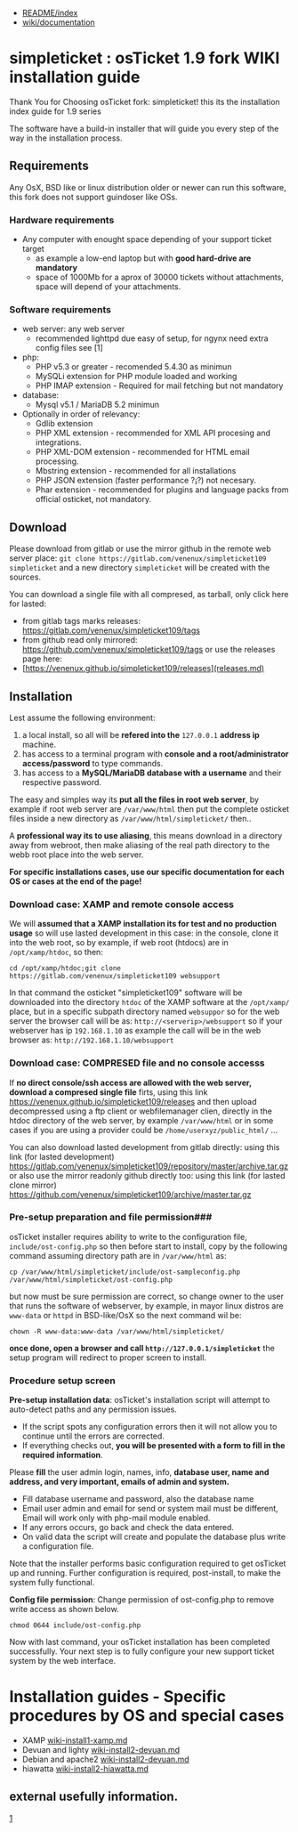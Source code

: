 * [README/index](README.md)
* [wiki/documentation](wiki-a-index.md)

simpleticket : osTicket 1.9 fork WIKI installation guide
==========================================

Thank You for Choosing osTicket fork: simpleticket! this its the installation index guide for 1.9 series

The software have a build-in installer that will guide you every step of the way in the installation process.

## Requirements ##

Any OsX, BSD like or linux distribution older or newer can run this software, this fork does not support guindoser like OSs.

### Hardware requirements ###

* Any computer with enought space depending of your support ticket target
  * as example a low-end laptop but with **good hard-drive are mandatory**
  * space of 1000Mb for a aprox of 30000 tickets without attachments, space will depend of your attachments.

### Software requirements ###

* web server: any web server
  * recommended lighttpd due easy of setup, for ngynx need extra config files see [1]
* php:
  * PHP v5.3 or greater - recomended 5.4.30 as minimun
  * MySQLi extension for PHP module loaded and working
  * PHP IMAP extension - Required for mail fetching but not mandatory
* database:
  * Mysql v5.1 / MariaDB 5.2 minimun
* Optionally in order of relevancy:
  * Gdlib extension
  * PHP XML extension - recommended for XML API procesing and integrations.
  * PHP XML-DOM extension - recommended for HTML email processing.
  * Mbstring extension - recommended for all installations
  * PHP JSON extension (faster performance ?¡?) not necesary.
  * Phar extension - recommended for plugins and language packs from official osticket, not mandatory.

## Download ##

Please download from gitlab or use the mirror github in the remote web server place:
`git clone https://gitlab.com/venenux/simpleticket109 simpleticket`
and a new directory `simpleticket` will be created with the sources.

You can download a single file with all compresed, as tarball, only click here for lasted:
* from gitlab tags marks releases: https://gitlab.com/venenux/simpleticket109/tags
* from github read only mirrored: https://github.com/venenux/simpleticket109/tags
or use the releases page here:
* [https://venenux.github.io/simpleticket109/releases](releases.md)

## Installation ##

Lest assume the following environment:
1. a local install, so all will be **refered into the** `127.0.0.1` **address ip** machine.
2. has access to a terminal program with **console and a root/administrator access/password** to type commands.
3. has access to a **MySQL/MariaDB database with a username** and their respective password.

The easy and simples way its **put all the files in root web server**, by example if root web server are `/var/www/html` 
then put the complete osticket files inside a new directory as `/var/www/html/simpleticket/` then..

A **professional way its to use aliasing**, this means download in a directory away from webroot, 
then make aliasing of the real path directory to the webb root place into the web server.

**For specific installations cases, use our specific documentation for each OS or cases at the end of the page!**

### Download case: XAMP and remote console access ###

We will **assumed that a XAMP installation its for test and no production usage** so 
will use lasted development in this case: in the console, clone it into the web root, 
so by example, if web root (htdocs) are in `/opt/xamp/htdoc`, so then:

`cd /opt/xamp/htdoc;git clone https://gitlab.com/venenux/simpleticket109 websupport`

In that command the osticket "simpleticket109" software will be downloaded into the 
directory `htdoc` of the XAMP software at the `/opt/xamp/` place, but in a specific 
subpath directory named `websuppor` so for the web server the browser call will 
be as: `http://<serverip>/websupport` so if your webserver has ip `192.168.1.10` as example 
the call will be in the web browser as: `http://192.168.1.10/websupport`

### Download case: COMPRESED file and no console accesss ###

If **no direct console/ssh access are allowed with the web server, download a compresed single file** 
firts, using this link https://venenux.github.io/simpleticket109/releases
and then upload decompressed using a ftp client or webfilemanager clien, 
directly in the htdoc directory of the web server, by example `/var/www/html` or 
in some cases if you are using a provider could be `/home/userxyz/public_html/` ...

You can also download lasted development from gitlab directly:
using this link (for lasted development) https://gitlab.com/venenux/simpleticket109/repository/master/archive.tar.gz
or also use the mirror readonly github directly too:
using this link (for lasted clone mirror) https://github.com/venenux/simpleticket109/archive/master.tar.gz

### Pre-setup preparation and file permission###

osTicket installer requires ability to write to the configuration file, `include/ost-config.php` so then 
before start to install, copy by the following command assuming directory path are in `/var/www/html` as:

`cp /var/www/html/simpleticket/include/ost-sampleconfig.php /var/www/html/simpleticket/ost-config.php`

but now must be sure permission are correct, so change owner to the user that runs the software of webserver, 
by example, in mayor linux distros are `www-data` or `httpd` in BSD-like/OsX so the next command wil be:

`chown -R www-data:www-data /var/www/html/simpleticket/`

**once done, open a browser and call `http://127.0.0.1/simpleticket`** the setup program will redirect 
to proper screen to install.

### Procedure setup screen ###

**Pre-setup installation data**: osTicket's installation script will attempt to auto-detect paths and any permission issues. 

* If the script spots any configuration errors then it will not allow you to continue until the errors are corrected.
* If everything checks out, **you will be presented with a form to fill in the required information**.

Please **fill** the user admin login, names, info, **database user, name and address, and very important, emails of admin and system.**

* Fill database username and password, also the database name
* Email user admin and email for send or system mail must be different, Email will work only with php-mail module enabled.
* If any errors occurs, go back and check the data entered.
* On valid data the script will create and populate the database plus write a configuration file.

Note that the installer performs basic configuration required to get osTicket up and running. 
Further configuration is required, post-install, to make the system fully functional. 

**Config file permission**: Change permission of ost-config.php to remove write access as shown below.

`chmod 0644 include/ost-config.php`

Now with last command, your osTicket installation has been completed successfully. 
Your next step is to fully configure your new support ticket system by the web interface.

# Installation guides - Specific procedures by OS and special cases

* XAMP [wiki-install1-xamp.md](wiki-install1-xamp.md)
* Devuan and lighty [wiki-install2-devuan.md](wiki-install2-devuan.md)
* Debian and apache2 [wiki-install2-devuan.md](wiki-install2-debian.md)
* hiawatta [wiki-install2-hiawatta.md](wiki-install2-hiawatta.md)

## external usefully information.

[1](https://github.com/osTicket/osTicket-1.7/issues/538#issuecomment-285117948)
